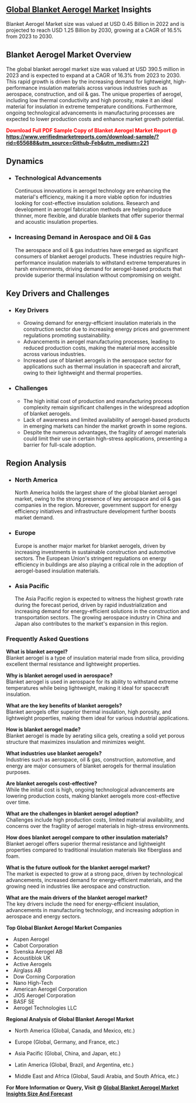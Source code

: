 <h2><a href="https://www.verifiedmarketreports.com/download-sample/?rid=655688&amp;utm_source=Github&amp;utm_medium=221" target="_blank">Global Blanket Aerogel Market</a> Insights</h2><p>Blanket Aerogel Market size was valued at USD 0.45 Billion in 2022 and is projected to reach USD 1.25 Billion by 2030, growing at a CAGR of 16.5% from 2023 to 2030.</p><p> <h2>Blanket Aerogel Market Overview</h2> <p>The global blanket aerogel market size was valued at USD 390.5 million in 2023 and is expected to expand at a CAGR of 16.3% from 2023 to 2030. This rapid growth is driven by the increasing demand for lightweight, high-performance insulation materials across various industries such as aerospace, construction, and oil & gas. The unique properties of aerogel, including low thermal conductivity and high porosity, make it an ideal material for insulation in extreme temperature conditions. Furthermore, ongoing technological advancements in manufacturing processes are expected to lower production costs and enhance market growth potential.</p> <p><strong><p><span class=""><span style="color: #ff0000;"><strong>Download Full PDF Sample Copy of Blanket Aerogel Market Report</strong> @ </span><a href="https://www.verifiedmarketreports.com/download-sample/?rid=655688&amp;utm_source=Github-Feb&amp;utm_medium=221" target="_blank">https://www.verifiedmarketreports.com/download-sample/?rid=655688&amp;utm_source=Github-Feb&amp;utm_medium=221</a></span></p></strong></p> <h2>Dynamics</h2> <ul> <li><h3>Technological Advancements</h3> Continuous innovations in aerogel technology are enhancing the material's efficiency, making it a more viable option for industries looking for cost-effective insulation solutions. Research and development in aerogel fabrication methods are helping produce thinner, more flexible, and durable blankets that offer superior thermal and acoustic insulation properties.</li> <li><h3>Increasing Demand in Aerospace and Oil & Gas</h3> The aerospace and oil & gas industries have emerged as significant consumers of blanket aerogel products. These industries require high-performance insulation materials to withstand extreme temperatures in harsh environments, driving demand for aerogel-based products that provide superior thermal insulation without compromising on weight.</li> </ul> <h2>Key Drivers and Challenges</h2> <ul> <li><h3>Key Drivers</h3> <ul> <li>Growing demand for energy-efficient insulation materials in the construction sector due to increasing energy prices and government regulations promoting sustainability.</li> <li>Advancements in aerogel manufacturing processes, leading to reduced production costs, making the material more accessible across various industries.</li> <li>Increased use of blanket aerogels in the aerospace sector for applications such as thermal insulation in spacecraft and aircraft, owing to their lightweight and thermal properties.</li> </ul></li> <li><h3>Challenges</h3> <ul> <li>The high initial cost of production and manufacturing process complexity remain significant challenges in the widespread adoption of blanket aerogels.</li> <li>Lack of awareness and limited availability of aerogel-based products in emerging markets can hinder the market growth in some regions.</li> <li>Despite the numerous advantages, the fragility of aerogel materials could limit their use in certain high-stress applications, presenting a barrier for full-scale adoption.</li> </ul></li> </ul> <h2>Region Analysis</h2> <ul> <li><h3>North America</h3> North America holds the largest share of the global blanket aerogel market, owing to the strong presence of key aerospace and oil & gas companies in the region. Moreover, government support for energy efficiency initiatives and infrastructure development further boosts market demand.</li> <li><h3>Europe</h3> Europe is another major market for blanket aerogels, driven by increasing investments in sustainable construction and automotive sectors. The European Union's stringent regulations on energy efficiency in buildings are also playing a critical role in the adoption of aerogel-based insulation materials.</li> <li><h3>Asia Pacific</h3> The Asia Pacific region is expected to witness the highest growth rate during the forecast period, driven by rapid industrialization and increasing demand for energy-efficient solutions in the construction and transportation sectors. The growing aerospace industry in China and Japan also contributes to the market's expansion in this region.</li> </ul> <h3>Frequently Asked Questions</h3> <p><strong>What is blanket aerogel?</strong><br>Blanket aerogel is a type of insulation material made from silica, providing excellent thermal resistance and lightweight properties.</p> <p><strong>Why is blanket aerogel used in aerospace?</strong><br>Blanket aerogel is used in aerospace for its ability to withstand extreme temperatures while being lightweight, making it ideal for spacecraft insulation.</p> <p><strong>What are the key benefits of blanket aerogels?</strong><br>Blanket aerogels offer superior thermal insulation, high porosity, and lightweight properties, making them ideal for various industrial applications.</p> <p><strong>How is blanket aerogel made?</strong><br>Blanket aerogel is made by aerating silica gels, creating a solid yet porous structure that maximizes insulation and minimizes weight.</p> <p><strong>What industries use blanket aerogels?</strong><br>Industries such as aerospace, oil & gas, construction, automotive, and energy are major consumers of blanket aerogels for thermal insulation purposes.</p> <p><strong>Are blanket aerogels cost-effective?</strong><br>While the initial cost is high, ongoing technological advancements are lowering production costs, making blanket aerogels more cost-effective over time.</p> <p><strong>What are the challenges in blanket aerogel adoption?</strong><br>Challenges include high production costs, limited material availability, and concerns over the fragility of aerogel materials in high-stress environments.</p> <p><strong>How does blanket aerogel compare to other insulation materials?</strong><br>Blanket aerogel offers superior thermal resistance and lightweight properties compared to traditional insulation materials like fiberglass and foam.</p> <p><strong>What is the future outlook for the blanket aerogel market?</strong><br>The market is expected to grow at a strong pace, driven by technological advancements, increased demand for energy-efficient materials, and the growing need in industries like aerospace and construction.</p> <p><strong>What are the main drivers of the blanket aerogel market?</strong><br>The key drivers include the need for energy-efficient insulation, advancements in manufacturing technology, and increasing adoption in aerospace and energy sectors.</p> </p><p><strong>Top Global Blanket Aerogel Market Companies</strong></p><div data-test-id=""><p><li>Aspen Aerogel</li><li> Cabot Corporation</li><li> Svenska Aerogel AB</li><li> Acoustiblok UK</li><li> Active Aerogels</li><li> Airglass AB</li><li> Dow Corning Corporation</li><li> Nano High-Tech</li><li> American Aerogel Corporation</li><li> JIOS Aerogel Corporation</li><li> BASF SE</li><li> Aerogel Technologies LLC</li></p><div><strong>Regional Analysis of&nbsp;Global Blanket Aerogel Market</strong></div><ul><li dir="ltr"><p dir="ltr">North America&nbsp;(Global, Canada, and Mexico, etc.)</p></li><li dir="ltr"><p dir="ltr">Europe (Global, Germany, and France, etc.)</p></li><li dir="ltr"><p dir="ltr">Asia Pacific&nbsp;(Global, China, and Japan, etc.)</p></li><li dir="ltr"><p dir="ltr">Latin America&nbsp;(Global, Brazil, and Argentina, etc.)</p></li><li dir="ltr">Middle East and Africa&nbsp;(Global, Saudi Arabia, and South Africa, etc.)</li></ul><p><strong>For More Information or Query, Visit @&nbsp;</strong><strong><a href="https://www.verifiedmarketreports.com/product/blanket-aerogel-market/?utm_source=Github&amp;utm_medium=221" target="_blank">Global Blanket Aerogel Market Insights Size And Forecast</a></strong></p></div>
